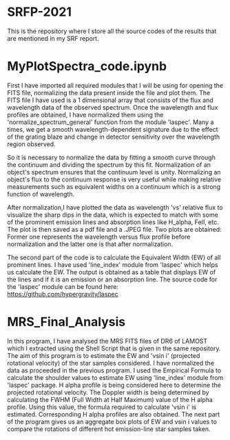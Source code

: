 # SRFP-2021
This is the repository where I store all the source codes of the results that are mentioned in my SRF report. 
# MyPlotSpectra_code.ipynb
First I have imported all required modules that I will be using for opening the FITS file, normalizing the data present inside the file and plot them.
The FITS file I have used is a 1 dimensional array that consists of the flux and wavelength data of the observed spectrum. 
Once the wavelength and flux profiles are obtained, I have normalized them using the 'normalize_spectrum_general' function from the module 'laspec'. Many a times, we get a smooth wavelength-dependent signature due to the effect of the grating blaze and change in detector sensitivity over the wavelength region observed. 

So it is necessary to normalize the data by fitting a smooth curve through the continuum and dividing the spectrum by this fit. Normalization of an object's spectrum ensures that the continuum level is unity. Normalizing an object's flux to the continuum response is very useful while making relative measurements such as equivalent widths on a continuum which is a strong function of wavelength.

After normalization,I have plotted the data as wavelength 'vs' relative flux to visualize the sharp dips in the data, which is expected to match with some of the 
prominent emission lines and absorption lines like H_alpha, FeII, etc. The plot is then saved as a pdf file and a .JPEG file. Two plots are obtained: Former one represents the wavelength versus flux profile before normalization and the latter one is that after normalization.

The second part of the code is to calculate the Equivalent Width (EW) of all prominent lines. I have used 'line_index' module from 'laspec' which helps us calculate the EW. The output is obtained as a table that displays EW of the lines and if it is an emission or an absorption line. The source code for the 'laspec' module can be found here: https://github.com/hypergravity/laspec

# MRS_Final_Analysis
In this program, I have analysed the MRS FITS files of DR6 of LAMOST which I extracted using the Shell Script that is given in the same repository. The aim of this program is to estimate the EW and 'vsin i' (projected rotational velocity) of the star samples considered. I have normalized the data as proceeded in the previous program. I used the Empirical Formula to calculate the shoulder values to estimate EW using 'line_index' module from 'laspec' package. 
H alpha profile is being considered here to determine the projected rotational velocity. The Doppler width is being determined by calculating the FWHM (Full Width at Half Maximum) value of the H alpha profile. Using this value, the formula required to calculate 'vsin i' is estimated. Corresponding H alpha profiles are also obtained.
The next part of the program gives us an aggregate box plots of EW and vsin i values to compare the rotations of different hot emission-line star samples taken.
